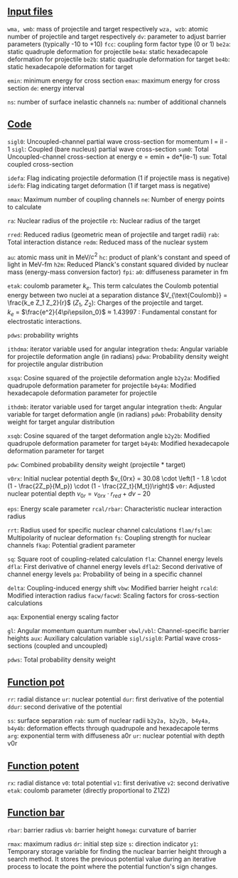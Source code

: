  
## <u>Input files</u>

`wma, wmb`: mass of projectile and target respectively
`wza, wzb`: atomic number of projectile and target respectively
`dv`: parameter to adjust barrier parameters (typically -10 to +10)
`fcc`: coupling form factor type (0 or 1) 
`be2a`: static quadruple deformation for projectile
`be4a`: static hexadecapole deformation for projectile
`be2b`: static quadruple deformation for target
`be4b`: static hexadecapole deformation for target

`emin`: minimum energy for cross section
`emax`: maximum energy for cross section
`de`: energy interval

`ns`: number of surface inelastic channels
`na`: number of additional channels

## <u>Code</u>

`sigl0`: Uncoupled-channel partial wave cross-section for momentum l = il - 1
`sigl`: Coupled (bare nucleus) partial wave cross-section
`sum0`: Total Uncoupled-channel cross-section at energy e = emin + de*(ie-1)
`sum`: Total coupled cross-section

`idefa`: Flag indicating projectile deformation (1 if projectile mass is negative)
`idefb`: Flag indicating target deformation (1 if target mass is negative)

`nmax`: Maximum number of coupling channels
`ne`: Number of energy points to calculate

`ra`: Nuclear radius of the projectile
`rb`: Nuclear radius of the target

`rred`: Reduced radius (geometric mean of projectile and target radii)
`rab`: Total interaction distance
`redm`: Reduced mass of the nuclear system

`au`: atomic mass unit in MeV/$c^{2}$
`hc`: product of plank's constant and speed of light in MeV-fm
`h2m`: Reduced Planck's constant squared divided by nuclear mass (energy-mass conversion factor)
`fpi`: 
`a0`: diffuseness parameter in fm


`etak`: coulomb parameter $k_e$. 
This term calculates the Coulomb potential energy between two nuclei at a separation distance 
$V_{\text{Coulomb}} = \frac{k_e Z_1 Z_2}{r}$
($Z_1$, $Z_2$): Charges of the projectile and target.  
$k_e$ = $\frac{e^2}{4\pi\epsilon_0}$ $\approx$ 1.43997 : Fundamental constant for electrostatic interactions. 


`pdws`: probability wrights 

`ithdma`: iterator variable used for angular integration
`theda`: Angular variable for projectile deformation angle (in radians)
`pdwa`: Probability density weight for projectile angular distribution

`xsqa`: Cosine squared of the projectile deformation angle
`b2y2a`: Modified quadrupole deformation parameter for projectile
`b4y4a`: Modified hexadecapole deformation parameter for projectile

`ithdmb`: iterator variable used for target angular integration
`thedb`: Angular variable for target deformation angle (in radians)
`pdwb`: Probability density weight for target angular distribution 

`xsqb`: Cosine squared of the target deformation angle
`b2y2b`: Modified quadrupole deformation parameter for target
`b4y4b`: Modified hexadecapole deformation parameter for target

`pdw`: Combined probability density weight (projectile * target)

`v0rx`: Initial nuclear potential depth
$v_{0rx} = 30.08 \cdot \left(1 - 1.8 \cdot (1 - \frac{2Z_p}{M_p}) \cdot (1 - \frac{2Z_t}{M_t})\right)$
`v0r`: Adjusted nuclear potential depth
$v_{0r} = v_{0rx} \cdot r_{red} + dv - 20$

`eps`: Energy scale parameter
`rcal/rbar`: Characteristic nuclear interaction radius 

`rrt`: Radius used for specific nuclear channel calculations
`flam/fslam`: Multipolarity of nuclear deformation
`fs`: Coupling strength for nuclear channels
`fkap`: Potential gradient parameter

`sq`: Square root of coupling-related calculation
`fla`: Channel energy levels
`dfla`: First derivative of channel energy levels
`dfla2`: Second derivative of channel energy levels
`pa`: Probability of being in a specific channel 

`delta`: Coupling-induced energy shift
`vbw`: Modified barrier height
`rcald`: Modified interaction radius
`facw/facwd`: Scaling factors for cross-section calculations 

`aqa`: Exponential energy scaling factor

`gl`: Angular momentum quantum number
`vbwl/vbl`: Channel-specific barrier heights
`aux`: Auxiliary calculation variable
`sigl/sigl0`: Partial wave cross-sections (coupled and uncoupled) 

`pdws`: Total probability density weight

## <u>Function pot</u>

`rr`: radial distance
`ur`: nuclear potential
`dur`: first derivative of the potential
`ddur`: second derivative of the potential

`ss`: surface separation
`rab`: sum of nuclear radii
`b2y2a, b2y2b, b4y4a, b4y4b`: deformation effects through quadrupole and hexadecapole terms
`arg`: exponential term with diffuseness a0r
`ur`: nuclear potential with depth v0r

## <u>Function potent</u>

`rx`: radial distance
`v0`: total potential
`v1`: first derivative
`v2`: second derivative
`etak`: coulomb parameter (directly proportional to Z1Z2)

## <u>Function bar</u>

`rbar`: barrier radius
`vb`: barrier height
`homega`: curvature of barrier

`rmax`: maximum radius
`dr`: initial step size
`s`: direction indicator
`y1`: Temporary storage variable for finding the nuclear barrier height through a search method. It stores the previous potential value during an iterative process to locate the point where the potential function's sign changes.
